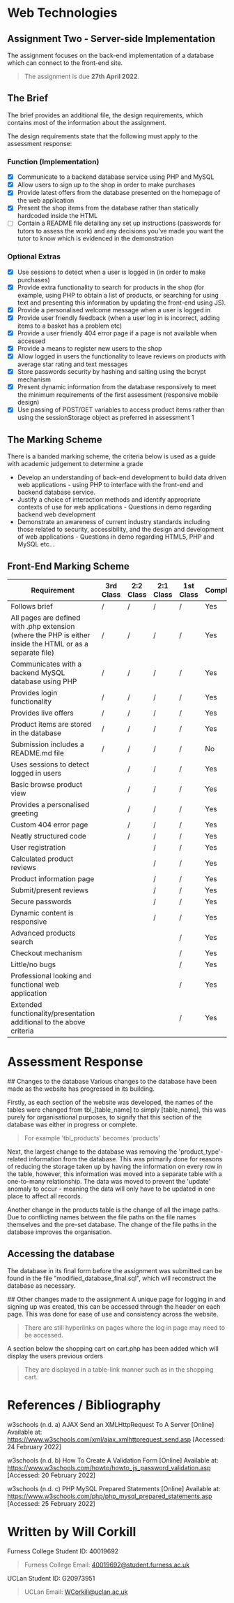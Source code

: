 # Web Technologies
## Assignment Two - Server-side Implementation
The assignment focuses on the back-end implementation of a database which can connect to the front-end site.

>The assignment is due **27th April 2022**. 
## The Brief
The brief provides an additional file, the design requirements, which contains most of the information about the assignment.

The design requirements state that the following must apply to the assessment response:

### Function (Implementation)

 - [x] Communicate to a backend database service using PHP and MySQL
 - [x] Allow users to sign up to the shop in order to make purchases
 - [x] Provide latest offers from the database presented on the homepage of the web application
 - [x] Present the shop items from the database rather than statically hardcoded inside the HTML
 - [ ] Contain a README file detailing any set up instructions (passwords for tutors to assess the work) and any decisions you've made you want the tutor to know which is evidenced in the demonstration

### Optional Extras

 - [x] Use sessions to detect when a user is logged in (in order to make purchases)
 - [x] Provide extra functionality to search for products in the shop (for example, using PHP to obtain a list of products, or searching for using text and presenting this information by updating the front-end using JS).
 - [x] Provide a personalised welcome message when a user is logged in
 - [x] Provide user friendly feedback (when a user log in is incorrect, adding items to a basket has a problem etc)
 - [x] Provide a user friendly 404 error page if a page is not available when accessed
 - [x] Provide a means to register new users to the shop
 - [x] Allow logged in users the functionality to leave reviews on products with average star rating and text messages
 - [x] Store passwords security by hashing and salting using the bcrypt mechanism
 - [x] Present dynamic information from the database responsively to meet the minimum requirements of the first assessment (responsive mobile design)
 - [x] Use passing of POST/GET variables to access product items rather than using the sessionStorage object as preferred in assessment 1

 ## The Marking Scheme
 There is a banded marking scheme, the criteria below is used as a guide with academic judgement to determine a grade

 - Develop an understanding of back-end development to build data driven web applications - using PHP to interface with the front-end and backend database service. 
 - Justify a choice of interaction methods and identify appropriate contexts of use for web applications - Questions in demo regarding backend web development 
 - Demonstrate an awareness of current industry standards including those related to security, accessibility, and the design and development of web applications - Questions in demo regarding HTML5, PHP and MySQL etc...

## Front-End Marking Scheme
| Requirement | 3rd Class | 2:2 Class | 2:1 Class | 1st Class | Completed
| -- | -- | -- | -- | -- | -- |
| Follows brief | / | / | / | / | Yes |
| All pages are defined with .php extension (where the PHP is either inside the HTML or as a separate file) | / | / | / | / | Yes |
| Communicates with a backend MySQL database using PHP | / | / | / | / | Yes |
| Provides login functionality | / | / | / | / | Yes |
| Provides live offers | / | / | / | / | Yes |
| Product items are stored in the database | / | / | / | / | Yes |
| Submission includes a README.md file | / | / | / | / | No |
| Uses sessions to detect logged in users |  | / | / | / | Yes |
| Basic browse product view |  | / | / | / | Yes |
| Provides a personalised greeting |  | / | / | / | Yes |
| Custom 404 error page |  | / | / | / | Yes |
| Neatly structured code |  | / | / | / | Yes |
| User registration |  |  | / | / | Yes |
| Calculated product reviews |  |  | / | / | Yes |
| Product information page |  |  | / | / | Yes |
| Submit/present reviews |  |  | / | / | Yes |
| Secure passwords |  |  | / | / | Yes |
| Dynamic content is responsive |  |  | / | / | Yes |
| Advanced products search |  |  |  | / | Yes |
| Checkout mechanism |  |  |  | / | Yes |
| Little/no bugs |  |  |  | / | Yes |
| Professional looking and functional web application |  |  |  | / | Yes |
| Extended functionality/presentation additional to the above criteria |  |  |  | / | Yes |

# Assessment Response
## Changes to the database
Various changes to the database have been made as the website has progressed in its building. 

Firstly, as each section of the website was developed, the names of the tables were changed from tbl_[table_name] to simply [table_name], this was purely for organisational purposes, to signify that this section of the database was either in progress or complete.
> For example 'tbl_products' becomes 'products'

Next, the largest change to the database was removing the 'product_type'-related information from the database. This was primarily done for reasons of reducing the storage taken up by having the information on every row in the table, however, this information was moved into a separate table with a one-to-many relationship. The data was moved to prevent the 'update' anomaly to occur - meaning the data will only have to be updated in one place to affect all records.

Another change in the products table is the change of all the image paths. Due to conflicting names between the file paths on the file names themselves and the pre-set database. The change of the file paths in the database improves the organisation.

## Accessing the database
The database in its final form before the assignment was submitted can be found in the file "modified_database_final.sql", which will reconstruct the database as necessary.

## Other changes made to the assignment
A unique page for logging in and signing up was created, this can be accessed through the header on each page. This was done for ease of use and consistency across the website.
> There are still hyperlinks on pages where the log in page may need to be accessed.

A section below the shopping cart on cart.php has been added which will display the users previous orders
> They are displayed in a table-link manner such as in the shopping cart.

# References / Bibliography
w3schools (n.d. a) AJAX Send an XMLHttpRequest To A Server [Online] Available at: https://www.w3schools.com/xml/ajax_xmlhttprequest_send.asp [Accessed: 24 February 2022]

w3schools (n.d. b) How To Create A Validation Form [Online] Available at: https://www.w3schools.com/howto/howto_js_password_validation.asp [Accessed: 20 February 2022]

w3schools (n.d. c) PHP MySQL Prepared Statements [Online] Available at: https://www.w3schools.com/php/php_mysql_prepared_statements.asp [Accessed: 25 February 2022]

# Written by Will Corkill
Furness College Student ID: 40019692
> Furness College Email: 40019692@student.furness.ac.uk

UCLan Student ID: G20973951
> UCLan Email: WCorkill@uclan.ac.uk
